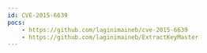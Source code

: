 ```yaml
---
id: CVE-2015-6639
pocs:
    - https://github.com/laginimaineb/cve-2015-6639
    - https://github.com/laginimaineb/ExtractKeyMaster
---
```

